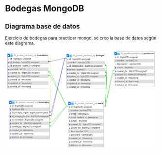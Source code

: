 # Bodegas MongoDB
## Diagrama base de datos
Ejercicio de bodegas para practicar mongo, se creo la base de datos según este diagrama.

<img src="./backend/assets/database.png">